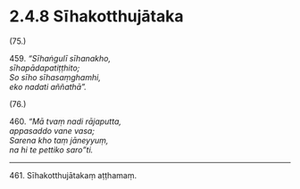# 2.4.8 Sīhakotthujātaka

(75.)

459\. _“Sīhaṅgulī sīhanakho,_  
_sīhapādapatiṭṭhito;_  
_So sīho sīhasaṃghamhi,_  
_eko nadati aññathā”._  

(76.)

460\. _“Mā tvaṃ nadi rājaputta,_  
_appasaddo vane vasa;_  
_Sarena kho taṃ jāneyyuṃ,_  
_na hi te pettiko saro”ti._  

---

461\. Sīhakotthujātakaṃ aṭṭhamaṃ.
